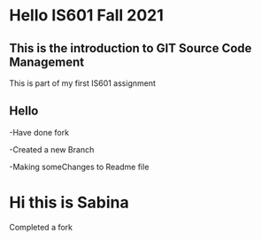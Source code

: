 # Hello IS601 Fall 2021
## This is the introduction to GIT Source Code Management
This is part of my first IS601 assignment
## Hello 
-Have done fork

-Created a new Branch

-Making someChanges to Readme file

# Hi this is Sabina
Completed a fork
